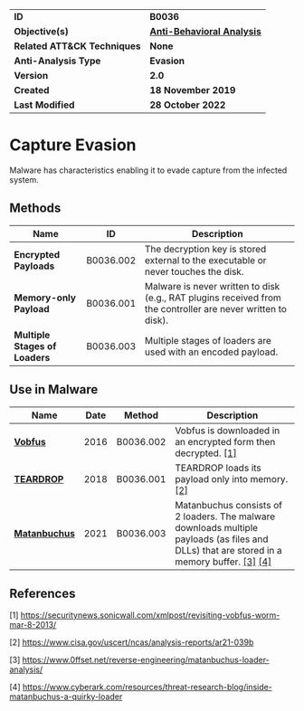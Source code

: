 <table>
<tr>
<td><b>ID</b></td>
<td><b>B0036</b></td>
</tr>
<tr>
<td><b>Objective(s)</b></td>
<td><b><a href="../anti-behavioral-analysis">Anti-Behavioral Analysis</a></b></td>
</tr>
<tr>
<td><b>Related ATT&CK Techniques</b></td>
<td><b>None</b></td>
</tr>
<tr>
<td><b>Anti-Analysis Type</b></td>
<td><b>Evasion</b></td>
</tr>
<tr>
<td><b>Version</b></td>
<td><b>2.0</b></td>
</tr>
<tr>
<td><b>Created</b></td>
<td><b>18 November 2019</b></td>
</tr>
<tr>
<td><b>Last Modified</b></td>
<td><b>28 October 2022</b></td>
</tr>
</table>


# Capture Evasion

Malware has characteristics enabling it to evade capture from the infected system.

## Methods

|Name|ID|Description|
|---|---|---|
|**Encrypted Payloads**|B0036.002|The decryption key is stored external to the executable or never touches the disk.|
|**Memory-only Payload**|B0036.001|Malware is never written to disk (e.g., RAT plugins received from the controller are never written to disk).|
|**Multiple Stages of Loaders**|B0036.003|Multiple stages of loaders are used with an encoded payload.|

## Use in Malware

|Name|Date|Method|Description|
|---|---|---|---|
|[**Vobfus**](../xample-malware/vobfus.md)|2016|B0036.002|Vobfus is downloaded in an encrypted form then decrypted. [[1]](#1)|
|[**TEARDROP**](../xample-malware/teardrop.md)|2018|B0036.001|TEARDROP loads its payload only into memory. [[2]](#2)|
|[**Matanbuchus**](../xample-malware/matanbuchus.md)|2021|B0036.003|Matanbuchus consists of 2 loaders. The malware downloads multiple payloads (as files and DLLs) that are stored in a memory buffer. [[3]](#3) [[4]](#4)|


## References

<a name="1">[1]</a> https://securitynews.sonicwall.com/xmlpost/revisiting-vobfus-worm-mar-8-2013/

<a name="2">[2]</a> https://www.cisa.gov/uscert/ncas/analysis-reports/ar21-039b

<a name="3">[3]</a> https://www.0ffset.net/reverse-engineering/matanbuchus-loader-analysis/

<a name="4">[4]</a> https://www.cyberark.com/resources/threat-research-blog/inside-matanbuchus-a-quirky-loader